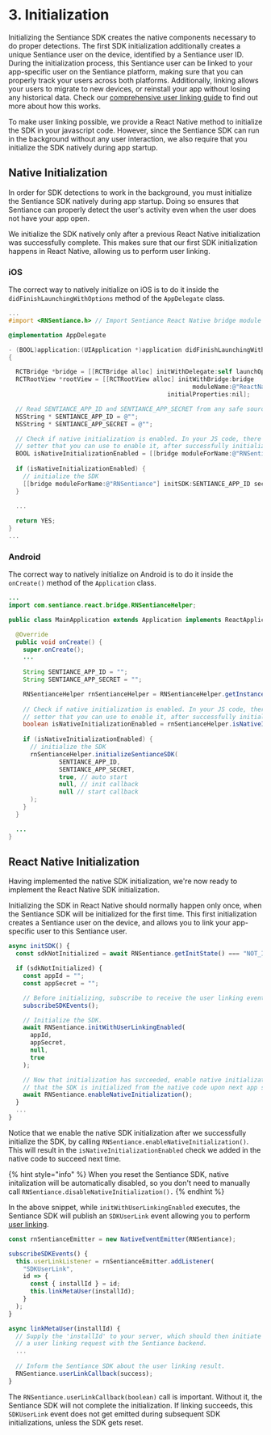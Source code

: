 # 3. Initialization

Initializing the Sentiance SDK creates the native components necessary to do proper detections. The first SDK initialization additionally creates a unique Sentiance user on the device, identified by a Sentiance user ID. During the initialization process, this Sentiance user can be linked to your app-specific user on the Sentiance platform, making sure that you can properly track your users across both platforms. Additionally, linking allows your users to migrate to new devices, or reinstall your app without losing any historical data. Check our [comprehensive user linking guide](../../../important-topics/user-linking-2.0.md) to find out more about how this works.

To make user linking possible, we provide a React Native method to initialize the SDK in your javascript code. However, since the Sentiance SDK can run in the background without any user interaction, we also require that you initialize the SDK natively during app startup.

## Native Initialization

In order for SDK detections to work in the background, you must initialize the Sentiance SDK natively during app startup. Doing so ensures that Sentiance can properly detect the user's activity even when the user does not have your app open.

We initialize the SDK natively only after a previous React Native initialization was successfully complete. This makes sure that our first SDK initialization happens in React Native, allowing us to perform user linking.

### iOS

The correct way to natively initialize on iOS is to do it inside the `didFinishLaunchingWithOptions` method of the `AppDelegate` class.

```objectivec
...
#import <RNSentiance.h> // Import Sentiance React Native bridge module

@implementation AppDelegate

- (BOOL)application:(UIApplication *)application didFinishLaunchingWithOptions:(NSDictionary *)launchOptions
{

  RCTBridge *bridge = [[RCTBridge alloc] initWithDelegate:self launchOptions:launchOptions];
  RCTRootView *rootView = [[RCTRootView alloc] initWithBridge:bridge
                                                   moduleName:@"ReactNativeApp"
                                            initialProperties:nil];

  // Read SENTIANCE_APP_ID and SENTIANCE_APP_SECRET from any safe source
  NSString * SENTIANCE_APP_ID = @"";
  NSString * SENTIANCE_APP_SECRET = @"";

  // Check if native initialization is enabled. In your JS code, there's an equivalent
  // setter that you can use to enable it, after successfully initializing the SDK there.
  BOOL isNativeInitializationEnabled = [[bridge moduleForName:@"RNSentiance"] isNativeInitializationEnabled];
  
  if (isNativeInitializationEnabled) {
    // initialize the SDK
    [[bridge moduleForName:@"RNSentiance"] initSDK:SENTIANCE_APP_ID secret:SENTIANCE_APP_SECRET baseURL:nil shouldStart:YES resolver:nil rejecter:nil];
  }
  
  ...

  return YES;
}
...
```

### Android

The correct way to natively initialize on Android is to do it inside the `onCreate()` method of the `Application` class. 

```java
...
import com.sentiance.react.bridge.RNSentianceHelper;

public class MainApplication extends Application implements ReactApplication {

  @Override
  public void onCreate() {
    super.onCreate();
    ...
    
    String SENTIANCE_APP_ID = "";
    String SENTIANCE_APP_SECRET = "";

    RNSentianceHelper rnSentianceHelper = RNSentianceHelper.getInstance(getApplicationContext());
  
    // Check if native initialization is enabled. In your JS code, there's an equivalent
    // setter that you can use to enable it, after successfully initializing the SDK there.
    boolean isNativeInitializationEnabled = rnSentianceHelper.isNativeInitializationEnabled();
    
    if (isNativeInitializationEnabled) {
      // initialize the SDK
      rnSentianceHelper.initializeSentianceSDK(
              SENTIANCE_APP_ID,
              SENTIANCE_APP_SECRET,
              true, // auto start
              null, // init callback
              null // start callback
      );
    }
  }

  ...
}
```

## React Native Initialization

Having implemented the native SDK initialization, we're now ready to implement the React Native SDK initialization.

Initializing the SDK in React Native should normally happen only once, when the Sentiance SDK will be initialized for the first time. This first initialization creates a Sentiance user on the device, and allows you to link your app-specific user to this Sentiance user.

```javascript
async initSDK() {
  const sdkNotInitialized = await RNSentiance.getInitState() === "NOT_INITIALIZED";

  if (sdkNotInitialized) {
    const appId = "";
    const appSecret = "";

    // Before initializing, subscribe to receive the user linking event.
    subscribeSDKEvents();

    // Initialize the SDK.
    await RNSentiance.initWithUserLinkingEnabled(
      appId,
      appSecret,
      null,
      true
    );

    // Now that initialization has succeeded, enable native initialization so
    // that the SDK is initialized from the native code upon next app startup.
    await RNSentiance.enableNativeInitialization();
  }
  ...
}
```

Notice that we enable the native SDK initialization after we successfully initialize the SDK, by calling `RNSentiance.enableNativeInitialization()`. This will result in the `isNativeInitializationEnabled` check we added in the native code to succeed next time.

{% hint style="info" %}
When you reset the Sentiance SDK, native initalization will be automatically disabled, so you don't need to manually call `RNSentiance.disableNativeInitialization().`
{% endhint %}

In the above snippet, while `initWithUserLinkingEnabled` executes, the Sentiance SDK will publish an `SDKUserLink` event allowing you to perform [user linking](https://docs.sentiance.com/important-topics/user-linking-2.0).

```javascript
const rnSentianceEmitter = new NativeEventEmitter(RNSentiance);

subscribeSDKEvents() {
  this.userLinkListener = rnSentianceEmitter.addListener(
    "SDKUserLink",
    id => {
      const { installId } = id;
      this.linkMetaUser(installId);
    }
  );
}

async linkMetaUser(installId) {
  // Supply the 'installId' to your server, which should then initiate
  // a user linking request with the Sentiance backend.
  ...
  
  // Inform the Sentiance SDK about the user linking result.
  RNSentiance.userLinkCallback(success);
}
```

The `RNSentiance.userLinkCallback(boolean)` call is important. Without it, the Sentiance SDK will not complete the initialization. If linking succeeds, this `SDKUserLink` event does not get emitted during subsequent SDK initializations, unless the SDK gets reset.

